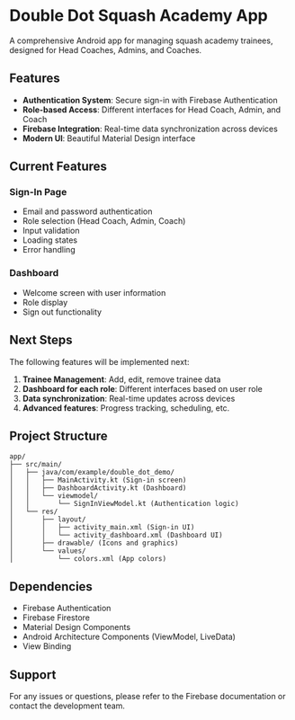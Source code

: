 # Double Dot Squash Academy App

A comprehensive Android app for managing squash academy trainees, designed for Head Coaches, Admins, and Coaches.

## Features

- **Authentication System**: Secure sign-in with Firebase Authentication
- **Role-based Access**: Different interfaces for Head Coach, Admin, and Coach
- **Firebase Integration**: Real-time data synchronization across devices
- **Modern UI**: Beautiful Material Design interface

## Current Features

### Sign-In Page
- Email and password authentication
- Role selection (Head Coach, Admin, Coach)
- Input validation
- Loading states
- Error handling

### Dashboard
- Welcome screen with user information
- Role display
- Sign out functionality

## Next Steps

The following features will be implemented next:
1. **Trainee Management**: Add, edit, remove trainee data
2. **Dashboard for each role**: Different interfaces based on user role
3. **Data synchronization**: Real-time updates across devices
4. **Advanced features**: Progress tracking, scheduling, etc.

## Project Structure

```
app/
├── src/main/
│   ├── java/com/example/double_dot_demo/
│   │   ├── MainActivity.kt (Sign-in screen)
│   │   ├── DashboardActivity.kt (Dashboard)
│   │   └── viewmodel/
│   │       └── SignInViewModel.kt (Authentication logic)
│   └── res/
│       ├── layout/
│       │   ├── activity_main.xml (Sign-in UI)
│       │   └── activity_dashboard.xml (Dashboard UI)
│       ├── drawable/ (Icons and graphics)
│       └── values/
│           └── colors.xml (App colors)
```

## Dependencies

- Firebase Authentication
- Firebase Firestore
- Material Design Components
- Android Architecture Components (ViewModel, LiveData)
- View Binding

## Support

For any issues or questions, please refer to the Firebase documentation or contact the development team. 
